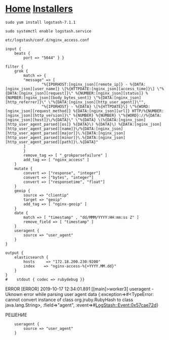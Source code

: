 # [Home](https://div-oops.github.io/mugivar) [Installers](https://div-oops.github.io/mugivar/installers)
```
sudo yum install logstash-7.1.1
```
```
sudo systemctl enable logstash.service
```

```
etc/logstash/conf.d/nginx_access.conf

input {
    beats {
        port => "5044" } }

filter {
    grok {
        match => {
        "message" => [
                "%{IPORHOST:[nginx_json][remote_ip]} - %{DATA:[nginx_json][user_name]} \[%{HTTPDATE:[nginx_json][access_time]}\] \"%{DATA:[nginx_json][request]}\" %{NUMBER:[nginx_json][status]} %{NUMBER:[nginx_json][body_bytes_sent]} \"%{DATA:[nginx_json][http_referrer]}\" \"%{DATA:[nginx_json][http_user_agent]}\"",
                "%{IPORHOST} - %{DATA} \[%{HTTPDATE}\] \"%{WORD:[nginx_json][request_method]} %{DATA:[nginx_json][url]} HTTP/%{NUMBER:[nginx_json][http_version]}\" %{NUMBER} %{NUMBER} \"%{WORD}://%{DATA:[nginx_json][host]}\/%{DATA}\" \"%{DATA} \(%{DATA:[nginx_json][http_user_agent_parsed][os]} %{DATA}\) %{DATA}\) %{DATA:[nginx_json][http_user_agent_parsed][name]}\/%{DATA:[nginx_json][http_user_agent_parsed][major]}\.%{DATA:[nginx_json][http_user_agent_parsed][minor]}\.%{DATA:[nginx_json][http_user_agent_parsed][path]}\.%{DATA}"
        ]
        }
        remove_tag => [ "_grokparsefailure" ]
        add_tag => [ "nginx_access" ]
    }
    mutate {
        convert => ["response", "integer"]
        convert => ["bytes", "integer"]
        convert => ["responsetime", "float"]
    }
    geoip {
        source => "clientip"
        target => "geoip"
        add_tag => [ "nginx-geoip" ]
    }
    date {
        match => [ "timestamp" , "dd/MMM/YYYY:HH:mm:ss Z" ]
        remove_field => [ "timestamp" ]
    }
    useragent {
        source => "user_agent"
    }
}

output {
    elasticsearch {
        hosts     => "172.18.200.230:9200"
        index    => "nginx-access-%{+YYYY.MM.dd}"
    }
} 
#    stdout { codec => rubydebug }}

```
ERROR
[ERROR] 2019-10-17 12:34:01.891 [[main]>worker3] useragent - Uknown error while parsing user agent data {:exception=>#<TypeError: cannot convert instance of class org.jruby.RubyHash to class java.lang.String>, :field=>"agent", :event=>#<LogStash::Event:0x57cae72d>}

РЕШЕНИЕ
```
    useragent {
        source => "user_agent"
    }
```
